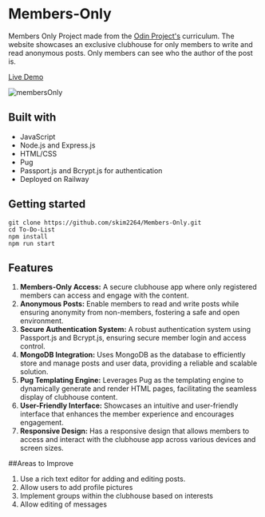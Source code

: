 # Members-Only

Members Only Project made from the [Odin Project's](https://www.theodinproject.com/) curriculum. The website showcases an exclusive clubhouse for only members to write and read anonymous posts. Only members can see who the author of the post is.

[Live Demo](https://skim2264.github.io/Members-Only/)

![membersOnly](https://github.com/skim2264/Members-Only/assets/72099715/09bae0d0-6e83-41db-8891-235541a5d9be)

## Built with

- JavaScript
- Node.js and Express.js
- HTML/CSS
- Pug
- Passport.js and Bcrypt.js for authentication
- Deployed on Railway

## Getting started

```
git clone https://github.com/skim2264/Members-Only.git
cd To-Do-List
npm install
npm run start
```

## Features
1. **Members-Only Access:** A secure clubhouse app where only registered members can access and engage with the content.
2. **Anonymous Posts:** Enable members to read and write posts while ensuring anonymity from non-members, fostering a safe and open environment.
3. **Secure Authentication System:** A robust authentication system using Passport.js and Bcrypt.js, ensuring secure member login and access control.
4. **MongoDB Integration:** Uses MongoDB as the database to efficiently store and manage posts and user data, providing a reliable and scalable solution.
5. **Pug Templating Engine:** Leverages Pug as the templating engine to dynamically generate and render HTML pages, facilitating the seamless display of clubhouse content.
6. **User-Friendly Interface:** Showcases an intuitive and user-friendly interface that enhances the member experience and encourages engagement.
7. **Responsive Design:** Has a responsive design that allows members to access and interact with the clubhouse app across various devices and screen sizes.

##Areas to Improve
1. Use a rich text editor for adding and editing posts.
2. Allow users to add profile pictures
3. Implement groups within the clubhouse based on interests
4. Allow editing of messages

